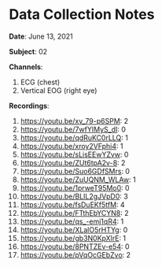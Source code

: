 # Data Collection Notes

**Date**: June 13, 2021

**Subject**: 02

**Channels**:
1. ECG (chest)
2. Vertical EOG (right eye)

**Recordings**:

1. https://youtu.be/xv_79-p6SPM: 2
2. https://youtu.be/7wfYIMyS_dI: 0
3. https://youtu.be/qdRuKC0rLLQ: 1
4. https://youtu.be/xroy2VFphi4: 1
5. https://youtu.be/sLisEEwYZvw: 0
6. https://youtu.be/ZUt6tpA2v-8: 2
7. https://youtu.be/Suo6GDfSMrs: 0
8. https://youtu.be/ZuUQNM_WLAw: 1
9. https://youtu.be/1prweT95Mo0: 0
10. https://youtu.be/BLIL2gJVpD0: 3
11. https://youtu.be/fsDuEKf5tfM: 4
12. https://youtu.be/FTthEbYCYN8: 2
13. https://youtu.be/qs_-emj1qR4: 1
14. https://youtu.be/XLalO5rHTYg: 0
15. https://youtu.be/gb3N0KpXlrE: 1
16. https://youtu.be/8PNTZEv-e54: 0
17. https://youtu.be/pVqOcGEbZvo: 2
